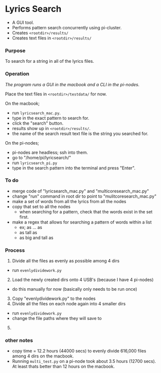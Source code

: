 # Lyrics Search
* A GUI tool. 
* Performs pattern search concurrently using pi-cluster. 
* Creates `<rootdir>/results/` 
* Creates text files in `<rootdir>/results/`

### Purpose

To search for a string in all of the lyrics files.

### Operation

_The program runs a GUI in the macbook and a CLI in the pi-nodes._

Place the text files in `<rootdir>/testdata/` for now.

On the macbook;
* run `lyricsearch_mac.py`.
* type in the exact pattern to search for.
* click the "search" button.
* results show up in `<rootdir>/results/`.
* the name of the search result text file is the string you searched for.

On the pi-nodes;
* pi-nodes are headless; ssh into them.
* go to "/home/pi/lyricsearch/"
* run `lyricsearch_pi.py`
* type in the search pattern into the terminal and press "Enter".

### To do
* merge code of "lyricsearch_mac.py" and "multicoresearch_mac.py"
* change "run" command in root dir to point to "mulitcoresearch_mac.py"
* make a set of words from all the lyrics from all the nodes
* copy that set to all the nodes
  * when searching for a pattern, check that the words exist in the set first.
* make a regex that allows for searching a pattern of words within a list
  * ex; as ... as
  * as tall as
  * as big and tall as

### Process
1. Divide all the files as evenly as possible among 4 dirs
  * run `evenlydividework.py`
2. Load the newly created dirs onto 4 USB's (because I have 4 pi-nodes)
  * do this manually for now (basically only needs to be run once)
3. Copy "evenlydividework.py" to the nodes
4. Divide all the files on each node again into 4 smaller dirs
  * run `evenlydividework.py`
  * change the file paths where they will save to
5. 

### other notes
* copy time =  12.2 hours (44000 secs) to evenly divide 616,000 files among 4 dirs on the macbook.
* Running `multi_test.py` on a pi-node took about 3.5 hours (12700 secs). At least thats better than 12 hours on the macbook.
